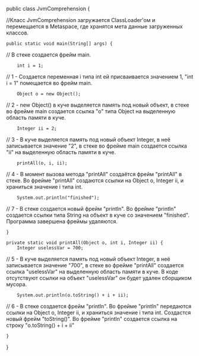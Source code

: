 public class JvmComprehension {

//Класс JvmComprehension загружается ClassLoader'ом
и перемещается в Metaspace, где хранятся мета данные загруженных классов.

    public static void main(String[] args) {
// В стеке создается фрейм main.

        int i = 1;
// 1 - Создается переменная i типа int ей присваивается значением 1, "int i = 1" помещается во фрейм main.

        Object o = new Object();
// 2 - new Object() в куче выделяется память под новый объект, в стеке во фрейме main создается ссылка "о"
типа Object на выделенную область памяти в куче.

        Integer ii = 2;
// 3 - В куче выделяется память под новый объект Integer, в неё записывается значение "2", в стеке
во фрейме main создается ссылка "ii" на выделенную область памяти в куче.

        printAll(o, i, ii);
// 4 - В момент вызова метода "printAll" создаётся фрейм "printAll" в стеке. Во фрейме "printAll" создаются
ссылки на Object o, Integer ii, и храниться значение i типа int.

        System.out.println("finished"); 
// 7 - В стеке создается новый фрейм "println". Во фрейме "println" создается ссылки типа String на
объект в куче со значением "finished". Программа завершена фреймы удаляются.

    }

    private static void printAll(Object o, int i, Integer ii) {
        Integer uselessVar = 700;                   

// 5 - В куче выделяется память под новый объект Integer, в неё записывается значение "700",
в стеке во фрейме "printAll" создается ссылка "uselessVar" на выделенную область памяти в куче.
В коде отсутствуют ссылки на объект "uselessVar" он будет удален сборщиком мусора.

        System.out.println(o.toString() + i + ii);  

// 6 - В стеке создается фрейм "println". Во фрейме "println" передаются ссылки на Object o,
Integer ii, и храниться значение i типа int. Создастся новый фрейм "toString()". Во фрейме
"println" создается ссылка на строку "o.toString() + i + ii"

    }
}
